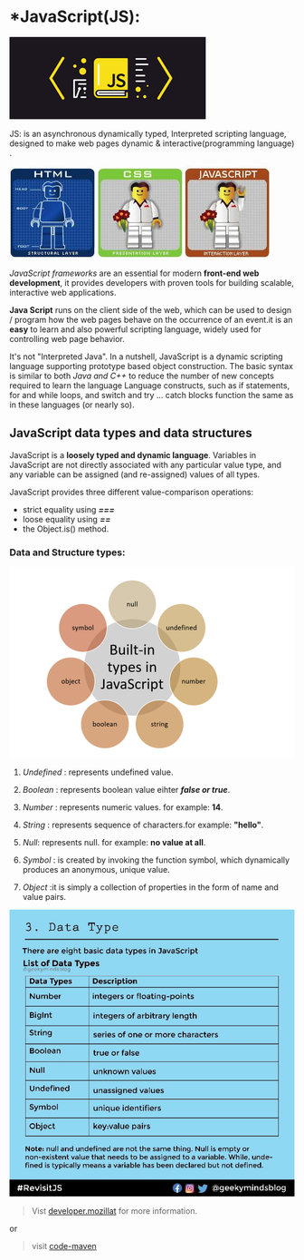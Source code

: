 # *JavaScript(JS):
![js](js.png)

JS: is an asynchronous dynamically typed, Interpreted scripting language, designed to make web pages dynamic & interactive(programming language) .

![nnn](lego.jpg)

*JavaScript frameworks*  are an essential for modern **front-end web development**, it provides developers with proven tools for building scalable, interactive web applications.

**Java Script** runs on the client side of the web, which can be used to design / program how the web pages behave on the occurrence of an event.it is an **easy** to learn and also powerful scripting language, widely used for controlling web page behavior.

It's not "Interpreted Java". In a nutshell, JavaScript is a dynamic scripting language supporting prototype based object construction. The basic syntax is similar to both *Java and C++* to reduce the number of new concepts required to learn the language
Language constructs, such as if statements, for and while loops, and switch and try ... catch blocks function the same as in these languages (or nearly so). 

## JavaScript data types and data structures
JavaScript is a **loosely typed and dynamic language**. Variables in JavaScript are not directly associated with any particular value type, and any variable can be assigned (and re-assigned) values of all types.

JavaScript provides three different value-comparison operations: 

* strict equality using _**===**_
*  loose equality using _**==**_
* the Object.is() method.

### Data and Structure types:

![jst](jst.png)

1. *Undefined* : represents undefined value. 

2. *Boolean* : represents boolean value eihter _**false or true**_. 

3. *Number* : represents numeric values. for example: **14**.

4. *String* : represents sequence of characters.for example: **"hello"**.


5. *Null*: represents null. for example: **no value at all**. 
6. *Symbol* : is created by invoking the function symbol, which dynamically produces an anonymous, unique value.

7. *Object* :it is simply a collection of properties in the form of name and value pairs.

![js2](jst1.jpg)

>Vist [developer.mozillat](https://developer.mozilla.org/en-US/docs/Web/JavaScript) for more information.

or

 > visit [code-maven](https://code-maven.com/input-output-in-plain-javascript)
